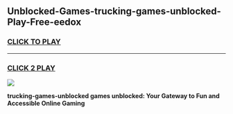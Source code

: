 
## Unblocked-Games-trucking-games-unblocked-Play-Free-eedox
<h3>
<a href="https://premium76.site?title=trucking-games-unblocked&ref=15A">CLICK TO PLAY</a></h3>
<hr>

<h3>
<a href="https://premium76.site?title=trucking-games-unblocked&ref=15A">CLICK 2 PLAY</a>
  
</h3>

<a href="https://premium76.site?title=trucking-games-unblocked&ref=15A"><img src="https://clearcache.store/games.png"></a>


**trucking-games-unblocked games unblocked: Your Gateway to Fun and Accessible Online Gaming**
